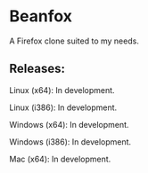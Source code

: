 # Beanfox
A Firefox clone suited to my needs.


## Releases: 
Linux (x64): In development.

Linux (i386): In development.

Windows (x64): In development.

Windows (i386): In development.

Mac (x64): In development.
